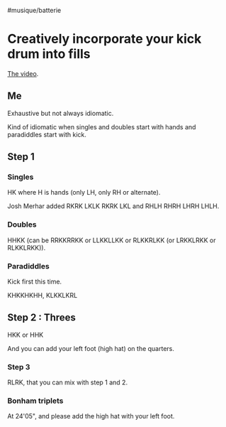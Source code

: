 #musique/batterie

# Creatively incorporate your kick drum into fills

[The video](https://www.youtube.com/watch?v=1pAizFTHqJo).

## Me

Exhaustive but not always idiomatic.

Kind of idiomatic when singles and doubles start with hands and paradiddles
start with kick.

## Step 1

### Singles

HK where H is hands (only LH, only RH or alternate).

Josh Merhar added RKRK LKLK RKRK LKL and RHLH RHRH LHRH LHLH.

### Doubles

HHKK (can be RRKKRRKK or LLKKLLKK or RLKKRLKK (or LRKKLRKK or RLKKLRKK)).

### Paradiddles

Kick first this time.

KHKKHKHH, KLKKLKRL

## Step 2 : Threes

HKK or HHK

And you can add your left foot (high hat) on the quarters.

### Step 3

RLRK, that you can mix with step 1 and 2.

### Bonham triplets

At 24'05", and please add the high hat with your left foot.
